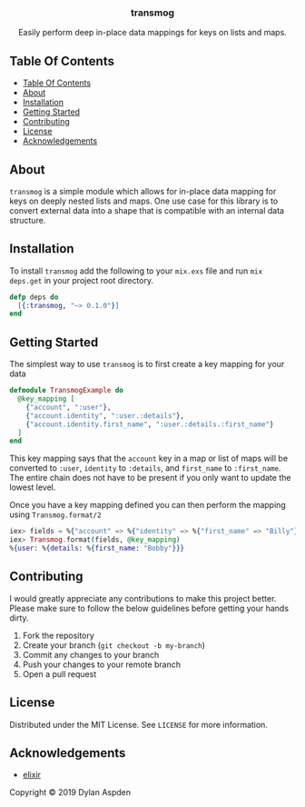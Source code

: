 <p align="center">
  <h3 align="center">
    transmog
  </h3>

  <p align="center">
    Easily perform deep in-place data mappings for keys on lists and maps.
  </p>
</p>

## Table Of Contents

- [Table Of Contents](#table-of-contents)
- [About](#about)
- [Installation](#installation)
- [Getting Started](#getting-started)
- [Contributing](#contributing)
- [License](#license)
- [Acknowledgements](#acknowledgements)

## About

`transmog` is a simple module which allows for in-place data mapping for keys
on deeply nested lists and maps. One use case for this library is to convert
external data into a shape that is compatible with an internal data structure.

## Installation

To install `transmog` add the following to your `mix.exs` file and run
`mix deps.get` in your project root directory.

```elixir
defp deps do
  [{:transmog, "~> 0.1.0"}]
end
```

## Getting Started

The simplest way to use `transmog` is to first create a key mapping for your
data

```elixir
defmodule TransmogExample do
  @key_mapping [
    {"account", ":user"},
    {"account.identity", ":user.:details"},
    {"account.identity.first_name", ":user.:details.:first_name"}
  ]
end
```

This key mapping says that the `account` key in a map or list of maps will be
converted to `:user`, `identity` to `:details`, and `first_name` to
`:first_name`. The entire chain does not have to be present if you only want
to update the lowest level.

Once you have a key mapping defined you can then perform the mapping using
`Transmog.format/2`

```elixir
iex> fields = %{"account" => %{"identity" => %{"first_name" => "Billy"}}}
iex> Transmog.format(fields, @key_mapping)
%{user: %{details: %{first_name: "Bobby"}}}
```

## Contributing

I would greatly appreciate any contributions to make this project better. Please
make sure to follow the below guidelines before getting your hands dirty.

1. Fork the repository
2. Create your branch (`git checkout -b my-branch`)
3. Commit any changes to your branch
4. Push your changes to your remote branch
5. Open a pull request

## License

Distributed under the MIT License. See `LICENSE` for more information.

## Acknowledgements

- [elixir](https://elixir-lang.org/)

Copyright &copy; 2019 Dylan Aspden
